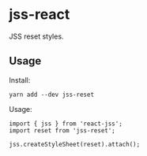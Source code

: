 # jss-react

JSS reset styles.

## Usage

Install:
```
yarn add --dev jss-reset
```

Usage:
```
import { jss } from 'react-jss';
import reset from 'jss-reset';

jss.createStyleSheet(reset).attach();
```
